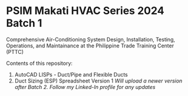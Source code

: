 # PSIM Makati HVAC Series 2024 Batch 1 

Comprehensive Air-Conditioning System Design, Installation, Testing, Operations, and Maintainance at the Philippine Trade Training Center (PTTC)

Contents of this repository:
1. AutoCAD LISPs - Duct/Pipe and Flexible Ducts
2. Duct Sizing (ESP) Spreadsheet Version 1
   *Will upload a newer version after Batch 2. Follow my Linked-In profile for any updates* 
